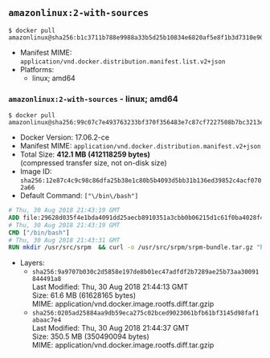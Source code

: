 ## `amazonlinux:2-with-sources`

```console
$ docker pull amazonlinux@sha256:b1c3711b788e9988a33b5d25b10834e6820af5e8f1b3d7310e906e84fe85bf5c
```

-	Manifest MIME: `application/vnd.docker.distribution.manifest.list.v2+json`
-	Platforms:
	-	linux; amd64

### `amazonlinux:2-with-sources` - linux; amd64

```console
$ docker pull amazonlinux@sha256:99c07c7e493763233bf370f356483e7c87cf7227508b7bc3213ed73211e8562f
```

-	Docker Version: 17.06.2-ce
-	Manifest MIME: `application/vnd.docker.distribution.manifest.v2+json`
-	Total Size: **412.1 MB (412118259 bytes)**  
	(compressed transfer size, not on-disk size)
-	Image ID: `sha256:12e87c4c9c98c86dfa25b38e1c80b5b4093d5bb31b136ed39852c4acf0702a66`
-	Default Command: `["\/bin\/bash"]`

```dockerfile
# Thu, 30 Aug 2018 21:43:19 GMT
ADD file:29628d035f4e1bda4091dd25aecb8910351a3cbb0b06215d1c61f0ba4028f4c8 in / 
# Thu, 30 Aug 2018 21:43:19 GMT
CMD ["/bin/bash"]
# Thu, 30 Aug 2018 21:43:31 GMT
RUN mkdir /usr/src/srpm  && curl -o /usr/src/srpm/srpm-bundle.tar.gz "https://amazon-linux-docker-sources.s3-accelerate.amazonaws.com/amzn2/srpm-bundle.tar.gz?versionId=0KdltZx3MM5vxoNe2pcOqdYDebiCRhU0"  && echo "b6a703acc414a896f65edaa797ac89c90febc63e01a09b7f962e8ab64ed7d090 /usr/src/srpm/srpm-bundle.tar.gz" | sha256sum -c -
```

-	Layers:
	-	`sha256:9a9707b030c2d5858e197de8b01ec47adfdf2b7289ae25b73aa30091844491a8`  
		Last Modified: Thu, 30 Aug 2018 21:44:13 GMT  
		Size: 61.6 MB (61628165 bytes)  
		MIME: application/vnd.docker.image.rootfs.diff.tar.gzip
	-	`sha256:0205ad25884aa9db59eca275c02bced9023061bfb61bf3145d98faf1abaac7e4`  
		Last Modified: Thu, 30 Aug 2018 21:44:37 GMT  
		Size: 350.5 MB (350490094 bytes)  
		MIME: application/vnd.docker.image.rootfs.diff.tar.gzip
